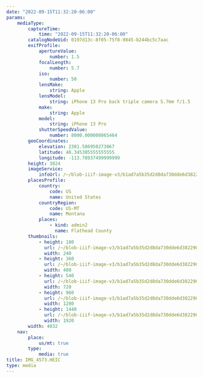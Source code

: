 ```yaml
---
date: "2022-09-15T11:32:20-06:00"
params:
    mediaType:
        captureTime:
            time: "2022-09-15T11:32:20-06:00"
        catalogNodeUid: 0197d13c-8f05-75f8-9845-b244bc5c7aac
        exifProfile:
            apertureValue:
                number: 1.5
            focalLength:
                number: 5.7
            iso:
                number: 50
            lensMake:
                string: Apple
            lensModel:
                string: iPhone 13 Pro back triple camera 5.7mm f/1.5
            make:
                string: Apple
            model:
                string: iPhone 13 Pro
            shutterSpeedValue:
                number: 8000.000008065464
        geoCoordinates:
            elevation: 2301.586950273067
            latitude: 48.345305555555555
            longitude: -113.78937499999999
        height: 3024
        imageService:
            infoUrl: /~/blob-iiif-image-v3/b1ad7a5b35d2d8da730dde6d382290c8691cb7f15839e5ca40455e9f62bdbde7/info.json
        placesProfile:
            country:
                code: US
                name: United States
            countryRegion:
                code: US-MT
                name: Montana
            places:
                - kind: admin2
                  name: Flathead County
        thumbnails:
            - height: 180
              url: /~/blob-iiif-image-v3/b1ad7a5b35d2d8da730dde6d382290c8691cb7f15839e5ca40455e9f62bdbde7/full/240%2C180/0/default.jpg
              width: 240
            - height: 360
              url: /~/blob-iiif-image-v3/b1ad7a5b35d2d8da730dde6d382290c8691cb7f15839e5ca40455e9f62bdbde7/full/480%2C360/0/default.jpg
              width: 480
            - height: 540
              url: /~/blob-iiif-image-v3/b1ad7a5b35d2d8da730dde6d382290c8691cb7f15839e5ca40455e9f62bdbde7/full/720%2C540/0/default.jpg
              width: 720
            - height: 960
              url: /~/blob-iiif-image-v3/b1ad7a5b35d2d8da730dde6d382290c8691cb7f15839e5ca40455e9f62bdbde7/full/1280%2C960/0/default.jpg
              width: 1280
            - height: 1440
              url: /~/blob-iiif-image-v3/b1ad7a5b35d2d8da730dde6d382290c8691cb7f15839e5ca40455e9f62bdbde7/full/1920%2C1440/0/default.jpg
              width: 1920
        width: 4032
    nav:
        place:
            us/mt: true
        type:
            media: true
title: IMG_4573.HEIC
type: media
---
```


